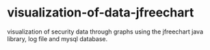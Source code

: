 # visualization-of-data-jfreechart
visualization of security data through graphs using the jfreechart java library, log file and mysql database.
